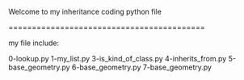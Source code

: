 Welcome to my inheritance coding python file

==========================================

my file include:



0-lookup.py
1-my_list.py
3-is_kind_of_class.py
4-inherits_from.py
5-base_geometry.py
6-base_geometry.py
7-base_geometry.py
